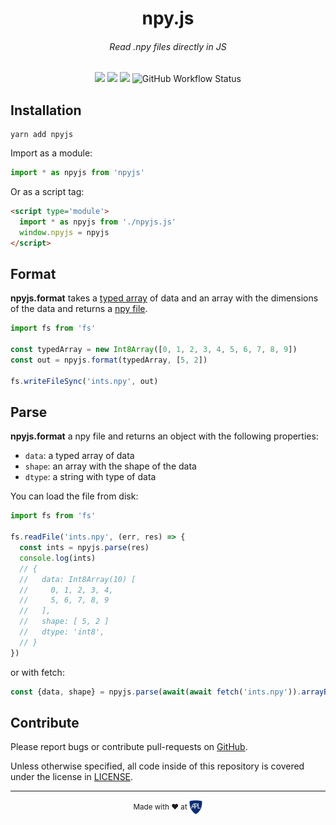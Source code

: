 <h1 align=center>npy.js</h1>
<h6 align=center>Read .npy files directly in JS</h6>

<p align=center>
    <img src="https://img.shields.io/npm/v/npyjs.svg?style=for-the-badge" />
    <img src="https://img.shields.io/github/issues/aplbrain/npyjs.svg?style=for-the-badge" />
    <img src="https://img.shields.io/github/license/aplbrain/npyjs.svg?style=for-the-badge" />
    <img alt="GitHub Workflow Status" src="https://img.shields.io/github/workflow/status/aplbrain/npyjs/Node.js CI?label=Tests&style=for-the-badge">
</p>

## Installation

```shell
yarn add npyjs
```

Import as a module:

```js
import * as npyjs from 'npyjs' 
```

Or as a script tag:

```html
<script type='module'>
  import * as npyjs from './npyjs.js' 
  window.npyjs = npyjs
</script>
```

## Format

**npyjs.format** takes a [typed array](https://developer.mozilla.org/en-US/docs/Web/JavaScript/Typed_arrays) of data and an array with the dimensions of the data and returns a [npy file](https://numpy.org/devdocs/reference/generated/numpy.lib.format.html).

```js
import fs from 'fs'

const typedArray = new Int8Array([0, 1, 2, 3, 4, 5, 6, 7, 8, 9])
const out = npyjs.format(typedArray, [5, 2])

fs.writeFileSync('ints.npy', out)
```

## Parse 

**npyjs.format** a npy file and returns an object with the following properties: 
- `data`: a typed array of data
- `shape`: an array with the shape of the data
- `dtype`: a string with type of data

You can load the file from disk:

```js
import fs from 'fs'

fs.readFile('ints.npy', (err, res) => {
  const ints = npyjs.parse(res)
  console.log(ints)
  // {
  //   data: Int8Array(10) [
  //     0, 1, 2, 3, 4,
  //     5, 6, 7, 8, 9
  //   ],
  //   shape: [ 5, 2 ]
  //   dtype: 'int8',
  // }
})
```

or with fetch:

```js
const {data, shape} = npyjs.parse(await(await fetch('ints.npy')).arrayBuffer())
```

## Contribute

Please report bugs or contribute pull-requests on [GitHub](https://github.com/aplbrain/npyjs).

Unless otherwise specified, all code inside of this repository is covered under the license in [LICENSE](LICENSE).

---

<p align="center"><small>Made with ♥ at <a href="http://www.jhuapl.edu/"><img alt="JHU APL" align="center" src="./docs/apl-logo.png" height="23px"></a></small></p>
